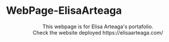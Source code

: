 # WebPage-ElisaArteaga
<div align="center">
This webpage is for Elisa Arteaga's portafolio. <br>
Check the website deployed https://elisaarteaga.com/
</div>
